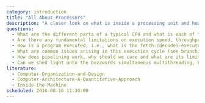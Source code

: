 ```yaml
---
category: introduction
title: "All About Processors"
description: "A closer look on what is inside a processing unit and how it works."
questions:
  - What are the different parts of a typical CPU and what is each of them responsible for?
  - Are there any fundamental limitations on execution speed, throughput and power consumption?
  - How is a program executed, i.e., what is the fetch-(decode)-execute-(write) loop?
  - What are common issues arising in this execution cycle (see branching)?
  - How does pipelining work, why should we care and what are its limits?
  - Can we shed light onto the buzzwords simultaneous multithreading, hyperthreading, multitasking, superscalar architectures, SIMD and parallel computing and put them in context?
literature:
  - Computer-Organization-and-Design
  - Computer-Architecture-A-Quantitative-Approach
  - Inside-the-Machine
scheduled: 2016-08-16 11:30:00
---
```

